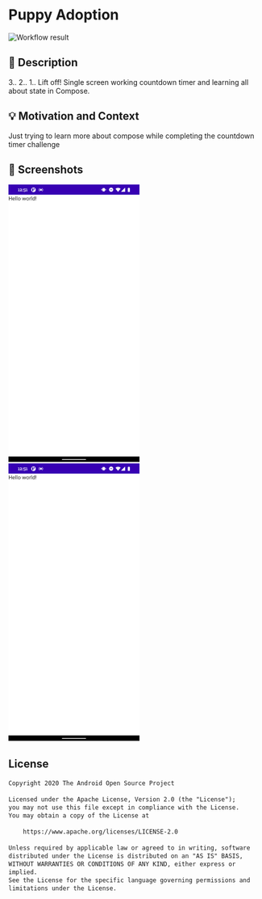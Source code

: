 # Puppy Adoption

![Workflow result](https://github.com/itzcomplicated/AndroidDevChallenge--2/workflows/Check/badge.svg)

## :scroll: Description
3.. 2.. 1.. Lift off! Single screen working countdown timer and learning all about state in Compose.


## :bulb: Motivation and Context
Just trying to learn more about compose while completing the countdown timer challenge

## :camera_flash: Screenshots
<!-- You can add more screenshots here if you like -->
<img src="/results/screenshot_1.png" width="260">&emsp;<img src="/results/screenshot_2.png" width="260">

## License
```
Copyright 2020 The Android Open Source Project

Licensed under the Apache License, Version 2.0 (the "License");
you may not use this file except in compliance with the License.
You may obtain a copy of the License at

    https://www.apache.org/licenses/LICENSE-2.0

Unless required by applicable law or agreed to in writing, software
distributed under the License is distributed on an "AS IS" BASIS,
WITHOUT WARRANTIES OR CONDITIONS OF ANY KIND, either express or implied.
See the License for the specific language governing permissions and
limitations under the License.
```